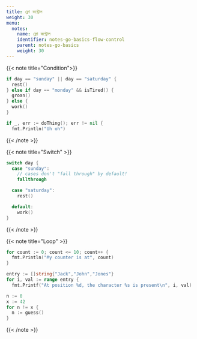 ```yaml
---
title: ফ্লো কন্ট্রোল
weight: 30
menu:
  notes:
    name: ফ্লো কন্ট্রোল
    identifier: notes-go-basics-flow-control
    parent: notes-go-basics
    weight: 30
---
```


<!-- Condition -->
{{< note title="Condition">}}

```go
if day == "sunday" || day == "saturday" {
  rest()
} else if day == "monday" && isTired() {
  groan()
} else {
  work()
}
```

```go
if _, err := doThing(); err != nil {
  fmt.Println("Uh oh")
```

{{< /note >}}

<!-- Switch -->

{{< note title="Switch" >}}

```go
switch day {
  case "sunday":
    // cases don't "fall through" by default!
    fallthrough

  case "saturday":
    rest()

  default:
    work()
}
```

{{< /note >}}

<!-- Loop -->

{{< note title="Loop" >}}

```go
for count := 0; count <= 10; count++ {
  fmt.Println("My counter is at", count)
}
```

```go
entry := []string{"Jack","John","Jones"}
for i, val := range entry {
  fmt.Printf("At position %d, the character %s is present\n", i, val)
```

```go
n := 0
x := 42
for n != x {
  n := guess()
}
```

{{< /note >}}